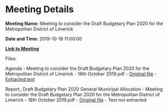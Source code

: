 # Meeting Details

**Meeting Name:** Meeting to consider the Draft Budgetary Plan 2020 for the Metropolitan District of Limerick

**Date and Time:** 2019-10-18 11:00:00

**[Link to Meeting](https://www.limerick.ie/council/whats-on/meeting-consider-draft-budgetary-plan-2020-metropolitan-district-limerick)**

Files: 

Agenda - Meeting to consider the Draft Budgetary Plan 2020 for the Metropolitan District of Limerick - 18th October 2019.pdf - [Original file](https://www.limerick.ie/sites/default/files/media/documents/2019-10/00%20Agenda%20-%20Draft%20Budgetary%20Plan%20Meeting%202020%20-%2018th%20October%202019.pdf) - [Extracted text](./Agenda%20-%C2%A0Meeting%20to%20consider%20the%20Draft%20Budgetary%20Plan%202020%20for%20the%20Metropolitan%20District%20of%20Limerick%20-%2018th%20October%202019.md)

Report_ Draft Budgetary Plan 2020 General Municipal Allocation - Meeting to consider the Draft Budgetary Plan 2020 for the Metropolitan District of Limerick - 18th October 2019.pdf - [Original file](https://www.limerick.ie/sites/default/files/media/documents/2019-10/01%20Report%20-%20Draft%20Budgetary%20Plan%20Meeting%20-%2018th%20October%202019.pdf) - Text not extracted


